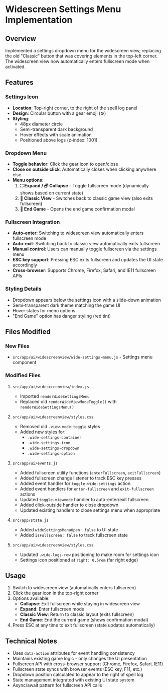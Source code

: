 # Widescreen Settings Menu Implementation

## Overview
Implemented a settings dropdown menu for the widescreen view, replacing the old "Classic" button that was covering elements in the top-left corner. The widescreen view now automatically enters fullscreen mode when activated.

## Features

### Settings Icon
- **Location**: Top-right corner, to the right of the spell log panel
- **Design**: Circular button with a gear emoji (⚙️)
- **Styling**: 
  - 48px diameter circle
  - Semi-transparent dark background
  - Hover effects with scale animation
  - Positioned above logs (z-index: 1001)

### Dropdown Menu
- **Toggle behavior**: Click the gear icon to open/close
- **Close on outside click**: Automatically closes when clicking anywhere else
- **Menu options**:
  1. **⛶ Expand / 🗗 Collapse** - Toggle fullscreen mode (dynamically shows based on current state)
  2. **📱 Classic View** - Switches back to classic game view (also exits fullscreen)
  3. **🚪 End Game** - Opens the end game confirmation modal

### Fullscreen Integration
- **Auto-enter**: Switching to widescreen view automatically enters fullscreen mode
- **Auto-exit**: Switching back to classic view automatically exits fullscreen
- **Manual control**: Users can manually toggle fullscreen via the settings menu
- **ESC key support**: Pressing ESC exits fullscreen and updates the UI state accordingly
- **Cross-browser**: Supports Chrome, Firefox, Safari, and IE11 fullscreen APIs

### Styling Details
- Dropdown appears below the settings icon with a slide-down animation
- Semi-transparent dark theme matching the game UI
- Hover states for menu options
- "End Game" option has danger styling (red tint)

## Files Modified

### New Files
- `src/app/ui/widescreenview/wide-settings-menu.js` - Settings menu component

### Modified Files
1. `src/app/ui/widescreenview/index.js`
   - Imported `renderWideSettingsMenu`
   - Replaced old `renderWideViewModeToggle()` with `renderWideSettingsMenu()`

2. `src/app/ui/widescreenview/styles.css`
   - Removed old `.view-mode-toggle` styles
   - Added new styles for:
     - `.wide-settings-container`
     - `.wide-settings-icon`
     - `.wide-settings-dropdown`
     - `.wide-settings-option`

3. `src/app/ui/events.js`
   - Added fullscreen utility functions (`enterFullscreen`, `exitFullscreen`)
   - Added fullscreen change listener to track ESC key presses
   - Added event handler for `toggle-wide-settings` action
   - Added event handlers for `enter-fullscreen` and `exit-fullscreen` actions
   - Updated `toggle-viewmode` handler to auto-enter/exit fullscreen
   - Added click-outside handler to close dropdown
   - Updated existing handlers to close settings menu when appropriate

4. `src/app/state.js`
   - Added `wideSettingsMenuOpen: false` to UI state
   - Added `isFullscreen: false` to track fullscreen state

5. `src/app/ui/widescreenview/styles.css`
   - Updated `.wide-logs-row` positioning to make room for settings icon
   - Settings icon positioned at `right: 0.5rem` (far right edge)

## Usage
1. Switch to widescreen view (automatically enters fullscreen)
2. Click the gear icon in the top-right corner
3. Options available:
   - **Collapse**: Exit fullscreen while staying in widescreen view
   - **Expand**: Enter fullscreen mode
   - **Classic View**: Return to classic layout (exits fullscreen)
   - **End Game**: End the current game (shows confirmation modal)
4. Press ESC at any time to exit fullscreen (state updates automatically)

## Technical Notes
- Uses `data-action` attributes for event handling consistency
- Maintains existing game logic - only changes the UI presentation
- Fullscreen API with cross-browser support (Chrome, Firefox, Safari, IE11)
- Fullscreen state syncs with browser events (ESC key, F11, etc.)
- Dropdown position calculated to appear to the right of spell log
- State management integrated with existing UI state system
- Async/await pattern for fullscreen API calls

